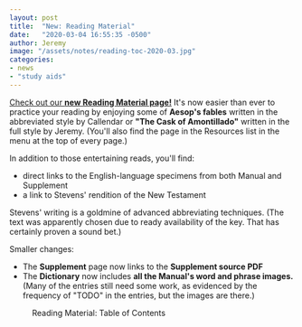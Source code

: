 ```yaml
---
layout: post
title:  "New: Reading Material"
date:   "2020-03-04 16:55:35 -0500"
author: Jeremy
image: "/assets/notes/reading-toc-2020-03.jpg"
categories:
- news
- "study aids"
---
```

[Check out our **new Reading Material page!**]({{site.baseurl}}/reading)
It's now easier than ever to practice your reading by enjoying
some of **Aesop's fables** written in the abbreviated style by Callendar
or **"The Cask of Amontillado"** written in the full style by Jeremy.
(You'll also find the page in the Resources list in the menu at the
top of every page.)

In addition to those entertaining reads, you'll find:

- direct links to the English-language specimens from both Manual and Supplement
- a link to Stevens' rendition of the New Testament

Stevens' writing is a goldmine of advanced abbreviating techniques.
(The text was apparently chosen due to ready availability of the key.
That has certainly proven a sound bet.)

Smaller changes:

- The **Supplement** page now links to the **Supplement source PDF**
- The **Dictionary** now includes **all the Manual's word and phrase images.**
  (Many of the entries still need some work, as evidenced by the frequency of "TODO" in the entries, but the images are there.)

<figure>
  <img src="{{site.baseurl}}/assets/notes/reading-toc-2020-03.jpg" title="" />
  <figcaption>Reading Material: Table of Contents</figcaption>
</figure>
